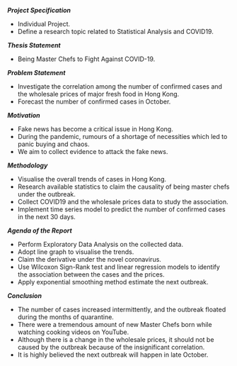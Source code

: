 _**Project Specification**_
* Individual Project.
* Define a research topic related to Statistical Analysis and COVID19.

_**Thesis Statement**_
* Being Master Chefs to Fight Against COVID-19.

_**Problem Statement**_
* Investigate the correlation among the number of confirmed cases and the wholesale prices of major fresh food in Hong Kong.
* Forecast the number of confirmed cases in October.

_**Motivation**_
* Fake news has become a critical issue in Hong Kong. 
* During the pandemic, rumours of a shortage of necessities which led to panic buying and chaos.
* We aim to collect evidence to attack the fake news.

_**Methodology**_
* Visualise the overall trends of cases in Hong Kong.
* Research available statistics to claim the causality of being master chefs under the outbreak.
* Collect COVID19 and the wholesale prices data to study the association.
* Implement time series model to predict the number of confirmed cases in the next 30 days.

_**Agenda of the Report**_
* Perform Exploratory Data Analysis on the collected data.
* Adopt line graph to visualise the trends.
* Claim the derivative under the novel coronavirus.
* Use Wilcoxon Sign-Rank test and linear regression models to identify the association between the cases and the prices.
* Apply exponential smoothing method estimate the next outbreak.

_**Conclusion**_
* The number of cases increased intermittently, and the outbreak floated during the months of quarantine.
* There were a tremendous amount of new Master Chefs born while watching cooking videos on YouTube.
* Although there is a change in the wholesale prices, it should not be caused by the outbreak because of the insignificant correlation.
* It is highly believed the next outbreak will happen in late October.
